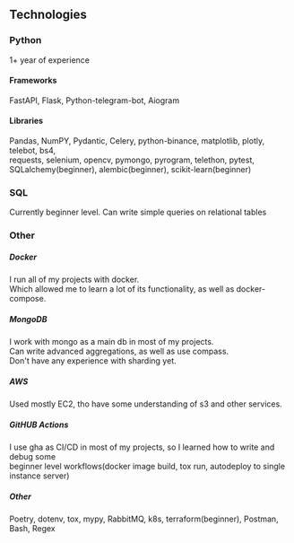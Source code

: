 ## Technologies
### Python
1+ year of experience
#### Frameworks
FastAPI, Flask, Python-telegram-bot, Aiogram
#### Libraries
Pandas, NumPY, Pydantic, Celery, python-binance, matplotlib, plotly, telebot, bs4, \
requests, selenium, opencv, pymongo, pyrogram, telethon, pytest, \
SQLalchemy(beginner), alembic(beginner), scikit-learn(beginner)
### SQL
Currently beginner level. Can write simple queries on relational tables 
### Other
##### Docker
I run all of my projects with docker. \
Which allowed me to learn a lot of its functionality, as well as docker-compose. 
##### MongoDB
I work with mongo as a main db in most of my projects. \
Can write advanced aggregations, as well as use compass. \
Don't have any experience with sharding yet.
##### AWS
Used mostly EC2, tho have some understanding of s3 and other services.
##### GitHUB Actions
I use gha as CI/CD in most of my projects, so I learned how to write and debug some \
beginner level workflows(docker image build, tox run, autodeploy to single instance server)
##### Other
Poetry, dotenv, tox, mypy, RabbitMQ, k8s, terraform(beginner), Postman, Bash, Regex
